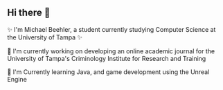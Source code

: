## Hi there 👋

✨ I'm Michael Beehler, a student currently studying Computer Science at the University of Tampa ✨

🔭 I'm currently working on developing an online academic journal for the University of Tampa's Criminology Institute for Research and Training

🌱 I'm Currently learning Java, and game development using the Unreal Engine
<!--
**MichaelBeehler/MichaelBeehler** is a ✨ _special_ ✨ repository because its `README.md` (this file) appears on your GitHub profile.

Here are some ideas to get you started:

- 🔭 I’m currently working on ...
- 🌱 I’m currently learning ...
- 👯 I’m looking to collaborate on ...
- 🤔 I’m looking for help with ...
- 💬 Ask me about ...
- 📫 How to reach me: ...
- 😄 Pronouns: ...
- ⚡ Fun fact: ...
-->
